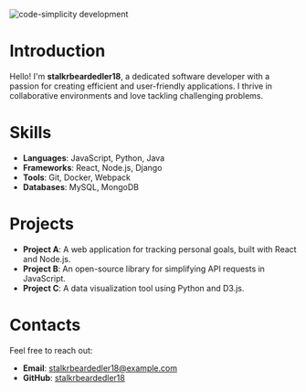 ![code-simplicity development](https://media0.giphy.com/media/v1.Y2lkPTdiYzJhNDkwYnc2N283NWlyYjJ2emR3NDgyOThuaGR1d3YwZ2pndTE4bXg0c2NpdyZlcD12MV9naWZzX3NlYXJjaCZjdD1n/CuuSHzuc0O166MRfjt/giphy.gif)

# Introduction
Hello! I'm **stalkrbeardedler18**, a dedicated software developer with a passion for creating efficient and user-friendly applications. I thrive in collaborative environments and love tackling challenging problems.

# Skills
- **Languages**: JavaScript, Python, Java
- **Frameworks**: React, Node.js, Django
- **Tools**: Git, Docker, Webpack
- **Databases**: MySQL, MongoDB

# Projects
- **Project A**: A web application for tracking personal goals, built with React and Node.js.
- **Project B**: An open-source library for simplifying API requests in JavaScript.
- **Project C**: A data visualization tool using Python and D3.js.

# Contacts
Feel free to reach out:
- **Email**: stalkrbeardedler18@example.com
- **GitHub**: [stalkrbeardedler18](https://github.com/stalkrbeardedler18)